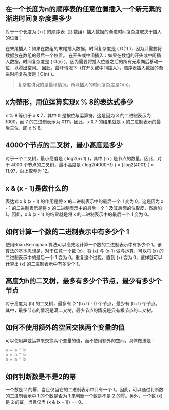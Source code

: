 ## 在一个长度为n的顺序表的任意位置插入一个新元素的渐进时间复杂度是多少

对于一个长度为 ( n ) 的顺序表（即数组）插入数据的渐进时间复杂度取决于插入的位置：

在末尾插入：如果在数组的末尾插入数据，时间复杂度是 ( O(1) )，因为只需要将数据放在数组的最后一个位置。
在开头或中间插入：如果在数组的开头或中间插入数据，时间复杂度是 ( O(n) )，因为需要将插入位置之后的所有元素向后移动一位，以腾出空间。
因此，最坏情况下（在开头或中间插入），顺序表插入数据的渐进时间复杂度是 ( O(n) )。

> 复杂度讲究的是最坏情况，所以插入的时间复杂度是O(n)。

## x为整形，用位运算实现x % 8的表达式多少

x % 8 等价于 x & 7，其中 & 是按位与运算符。这是因为 8 的二进制表示为 1000，而 7 的二进制表示为 0111。因此，x & 7 的结果就是 x 的二进制表示的最后三位，即 x % 8。

## 4000个节点的二叉树，最小高度是多少

对于一个二叉树，最小高度是 ( log2(n+1) )，其中 ( n ) 是节点的数量。因此，对于 4000 个节点的二叉树，最小高度是 ( log2(4000+1) ) = ( log2(4001) ) ≈ 11.97，向上取整为 12。

## x & (x - 1)是做什么的

表达式 x & (x - 1) 的作用是将 x 的二进制表示中的最后一个 1 变为 0。这是因为 x - 1 的二进制表示是将 x 的二进制表示中的最后一个 1 及其后面的位取反，然后加 1。因此，x & (x - 1) 的结果就是将 x 的二进制表示中的最后一个 1 变为 0。

## 如何计算一个数的二进制表示中有多少个 1

使用Brian Kernighan 算法可以高效地计算一个数的二进制表示中有多少个 1。该算法的基本思想是，对于任意一个数 (x)，将 (x) 与 (x-1) 做与运算，可以将 (x) 的二进制表示中的最后一个 1 变为 0。重复这个过程，直到 (x) 变为 0，这样就可以计算出 (x) 的二进制表示中有多少个 1。

## 高度为h的二叉树，最多有多少个节点，最少有多少个节点

对于高度为 (h) 的二叉树，最多有 (2^(h+1) - 1) 个节点，最少有 (h+1) 个节点。其中，最多节点的情况是满二叉树，最少节点的情况是只有根节点的二叉树。

## 如何不使用额外的空间交换两个变量的值

可以使用异或运算来交换两个变量的值，而不使用额外的空间。具体做法是：

```python
a = a ^ b
b = a ^ b
a = a ^ b
```

## 如何判断数是不是2的幂

一个数是 2 的幂，当且仅当它的二进制表示中只有一个 1。因此，可以通过判断数的二进制表示中 1 的个数是否为 1 来判断一个数是不是 2 的幂。另外，一个数 (x) 是 2 的幂，当且仅当 (x & (x - 1)) == 0。

